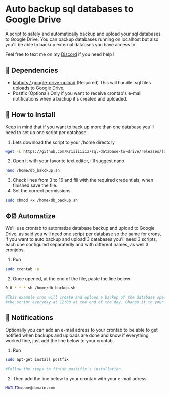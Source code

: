 # Auto backup sql databases to Google Drive
A script to safely and automatically backup and upload your sql databases to Google Drive.
You can backup databases running on localhost but also you'll be able to backup external databses you have access to.

Feel free to text me on my [Discord](https://discord.io/KrizOnDev) if you need help !

## 🔩 Dependencies
* [labbots / google-drive-upload](https://github.com/labbots/google-drive-upload#documentation) (Required) This will handle .sql files uploads to Google Drive.
* Postfix (Optional) Only if you want to receive crontab's e-mail notifications when a backup it's created and uploaded.


## 🔧 How to Install
Keep in mind that if you want to back up more than one database you'll need to set up one script per database.

1. Lets download the script to your /home directory
```bash
wget -L https://github.com/Kriiiiiiiz/sql-database-to-drive/releases/latest/download/db_backup.sh -P /home/
```
2. Open it with your favorite text editor, i'll suggest nano
```bash
nano /home/db_bakckup.sh
```
3. Check lines from 3 to 16 and fill with the required credentials, when finished save the file.
4. Set the correct permissions
```bash
sudo chmod +x /home/db_backup.sh
```


## ⚙️⏰ Automatize
We'll use crontab to automatize database backup and upload to Google Drive, as said you will need one script per database so the same for crons, if you want to auto backup and upload 3 databases you'll need 3 scripts, each one configured separatedly and with different names, as well 3 cronjobs.

1. Run
```bash
sudo crontab -e
```
2. Once opened, at the end of the file, paste the line below
```bash
0 0 * * * sh /home/db_backup.sh 

#This example cron will create and upload a backup of the database specified in
#the script everyday at 12:00 at the end of the day. Change it to your needs.
```

## 🔔 Notifications
Optionally you can add an e-mail adress to your crontab to be able to get notified when backups and uploads are done and know if everything worked fine, just add the line below to your crontab.

1. Run
```bash
sudo apt-get install postfix

#Follow the steps to finish postifix's installation.
```
2. Then add the line below to your crontab with your e-mail adress
```bash
MAILTO=name@domain.com
```
